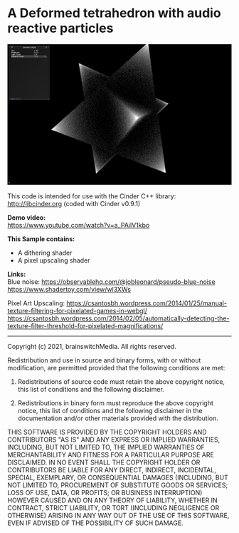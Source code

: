 # A Deformed tetrahedron with audio reactive particles

![Dithering](https://github.com/brainswitchMedia/Cinder-Samples/blob/master/Dithering/picreadme.jpg)

This code is intended for use with the Cinder C++ library: http://libcinder.org (coded with Cinder v0.9.1)

**Demo video:**  
https://www.youtube.com/watch?v=a_PAilV1kbo

**This Sample contains:**  
* A dithering shader
* A pixel upscaling shader

**Links:**  
Blue noise:
https://observablehq.com/@jobleonard/pseudo-blue-noise
https://www.shadertoy.com/view/wl3XWs

Pixel Art Upscaling:
https://csantosbh.wordpress.com/2014/01/25/manual-texture-filtering-for-pixelated-games-in-webgl/
https://csantosbh.wordpress.com/2014/02/05/automatically-detecting-the-texture-filter-threshold-for-pixelated-magnifications/

----------------------------------------------------------------------------------

Copyright (c) 2021, brainswitchMedia. All rights reserved.

Redistribution and use in source and binary forms, with or without
modification, are permitted provided that the following conditions are met:

1. Redistributions of source code must retain the above copyright notice, this
   list of conditions and the following disclaimer.

2. Redistributions in binary form must reproduce the above copyright notice,
   this list of conditions and the following disclaimer in the documentation
   and/or other materials provided with the distribution.

THIS SOFTWARE IS PROVIDED BY THE COPYRIGHT HOLDERS AND CONTRIBUTORS "AS IS"
AND ANY EXPRESS OR IMPLIED WARRANTIES, INCLUDING, BUT NOT LIMITED TO, THE
IMPLIED WARRANTIES OF MERCHANTABILITY AND FITNESS FOR A PARTICULAR PURPOSE ARE
DISCLAIMED. IN NO EVENT SHALL THE COPYRIGHT HOLDER OR CONTRIBUTORS BE LIABLE
FOR ANY DIRECT, INDIRECT, INCIDENTAL, SPECIAL, EXEMPLARY, OR CONSEQUENTIAL
DAMAGES (INCLUDING, BUT NOT LIMITED TO, PROCUREMENT OF SUBSTITUTE GOODS OR
SERVICES; LOSS OF USE, DATA, OR PROFITS; OR BUSINESS INTERRUPTION) HOWEVER
CAUSED AND ON ANY THEORY OF LIABILITY, WHETHER IN CONTRACT, STRICT LIABILITY,
OR TORT (INCLUDING NEGLIGENCE OR OTHERWISE) ARISING IN ANY WAY OUT OF THE USE
OF THIS SOFTWARE, EVEN IF ADVISED OF THE POSSIBILITY OF SUCH DAMAGE.
